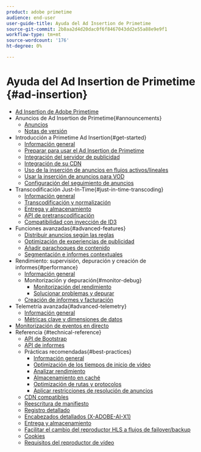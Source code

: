 ```yaml
---
product: adobe primetime
audience: end-user
user-guide-title: Ayuda del Ad Insertion de Primetime
source-git-commit: 2b8aa2d4d20dac0f6f8467043dd2e55a88e9e9f1
workflow-type: tm+mt
source-wordcount: '176'
ht-degree: 0%

---
```



# Ayuda del Ad Insertion de Primetime {#ad-insertion}

+ [Ad Insertion de Adobe Primetime](home.md)
+ Anuncios de Ad Insertion de Primetime{#announcements}
   + [Anuncios](announcements/overview.md)
   + [Notas de versión](https://experienceleague.adobe.com/docs/primetime/release-notes/ptai/ptai-22x-release-notes.html)
+ Introducción a Primetime Ad Insertion{#get-started}
   + [Información general](getting-started/get-started-overview.md)
   + [Preparar para usar el Ad Insertion de Primetime](getting-started/setup-ptai.md)
   + [Integración del servidor de publicidad](getting-started/integrate-ad-server.md)
   + [Integración de su CDN](getting-started/integrate-cdn.md)
   + [Uso de la inserción de anuncios en flujos activos/lineales](getting-started/ad-insertion-live-linear-stream.md)
   + [Usar la inserción de anuncios para VOD](getting-started/ad-insertion-vod.md)
   + [Configuración del seguimiento de anuncios](getting-started/set-up-ad-tracking.md)
+ Transcodificación Just-In-Time{#just-in-time-transcoding}
   + [Información general](just-in-time-transcoding/jit-transcoding-overview.md)
   + [Transcodificación y normalización](just-in-time-transcoding/transcoding-and-normalization.md)
   + [Entrega y almacenamiento](https://experienceleague.adobe.com/docs/primetime/ad-insertion/technical-reference/delivery-and-storage.html)
   + [API de pretranscodificación](just-in-time-transcoding/pre-transcoding-api.md)
   + [Compatibilidad con inyección de ID3](just-in-time-transcoding/id3-injection-support.md)
+ Funciones avanzadas{#advanced-features}
   + [Distribuir anuncios según las reglas](advanced-features/route-ads-based-on-rules.md)
   + [Optimización de experiencias de publicidad](advanced-features/optimize-ad-experiences.md)
   + [Añadir parachoques de contenido](advanced-features/add-content-bumpers.md)
   + [Segmentación e informes contextuales](advanced-features/contextual-reporting-and-targeting.md)
+ Rendimiento: supervisión, depuración y creación de informes{#performance}
   + [Información general](performance-monitoring-debugging-reporting/performance-overview.md)
   + Monitorización y depuración{#monitor-debug}
      + [Monitorización del rendimiento](performance-monitoring-debugging-reporting/performance-monitoring.md)
      + [Solucionar problemas y depurar](performance-monitoring-debugging-reporting/troubleshoot-and-debug.md)
   + [Creación de informes y facturación](performance-monitoring-debugging-reporting/reporting-and-billing.md)
+ Telemetría avanzada{#advanced-telemetry}
   + [Información general](advanced-telemetry/advanced-telemetry-overview.md)
   + [Métricas clave y dimensiones de datos](advanced-telemetry/key-metrics.md)
+ [Monitorización de eventos en directo](live-event-monitoring.md)
+ Referencia {#technical-reference}
   + [API de Bootstrap](technical-reference/bootstrap-api.md)
   + [API de informes](technical-reference/report-api.md)
   + Prácticas recomendadas{#best-practices}
      + [Información general](best-practices/best-practices-overview.md)
      + [Optimización de los tiempos de inicio de vídeo](best-practices/optimize-video-startup-time.md)
      + [Analizar rendimiento](best-practices/analyze-performance.md)
      + [Almacenamiento en caché](best-practices/caching.md)
      + [Optimización de rutas y protocolos](best-practices/optimize-routes-protocols.md)
      + [Aplicar restricciones de resolución de anuncios](best-practices/apply-ad-resolution-constraints.md)
   + [CDN compatibles](technical-reference/supported-cdns.md)
   + [Reescritura de manifiesto](technical-reference/manifest-rewriting.md)
   + [Registro detallado](performance-monitoring-debugging-reporting/verbose-logging.md)
   + [Encabezados detallados (X-ADOBE-AI-X1)](performance-monitoring-debugging-reporting/debugging-headers.md)
   + [Entrega y almacenamiento](/help/primetime-ad-insertion/just-in-time-transcoding/delivery-and-storage.md)
   + [Facilitar el cambio del reproductor HLS a flujos de failover/backup](technical-reference/hls-switching-to-failover.md)
   + [Cookies](technical-reference/cookies.md)
   + [Requisitos del reproductor de vídeo](technical-reference/video-player-requirements.md)